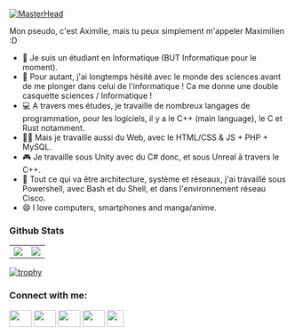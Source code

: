 [![MasterHead](https://user-images.githubusercontent.com/93247222/181360319-fd9263a2-af55-4768-b7f6-efbd8a2dc068.png)](https://github.com/MaximilienHe)


Mon pseudo, c'est Aximilie, mais tu peux simplement m'appeler Maximilien :D

- 📖 Je suis un étudiant en Informatique (BUT Informatique pour le moment).
- 🔬 Pour autant, j'ai longtemps hésité avec le monde des sciences avant de me plonger dans celui de l'informatique ! Ca me donne une double casquette sciences / Informatique !
- 💻 A travers mes études, je travaille de nombreux langages de programmation, pour les logiciels, il y a le C++ (main language), le C et Rust notamment.
- 👨‍💻 Mais je travaille aussi du Web, avec le HTML/CSS & JS + PHP + MySQL.
- 🎮 Je travaille sous Unity avec du C# donc, et sous Unreal à travers le C++.
- 📶 Tout ce qui va être architecture, système et réseaux, j'ai travaillé sous Powershell, avec Bash et du Shell, et dans l'environnement réseau Cisco.
- 😄 I love computers, smartphones and manga/anime.

### Github Stats
<table>
  <tr>
    <td align="center" style="padding=0;width=50%;">
      <img align="center" style="padding=0;" src="https://github-readme-stats.vercel.app/api/?username=MaximilienHe&theme=tokyonight&show_icons=true" />
    </td>
    <td align="center" style="padding=0;width=50%;">
      <img align="center" style="padding=0;" src="https://github-readme-stats.quantumlytangled.vercel.app/api/top-langs/?username=MaximilienHe&theme=tokyonight&layout=default&show_icons=true" />
    </td>
  </tr>
</table>

[![trophy](https://github-profile-trophy.vercel.app/?username=MaximilienHe&theme=onedark)](https://github.com/ryo-ma/github-profile-trophy)

<h3 align="left">Connect with me:</h3>
<p align="left">
<a href="https://twitter.com/AximilieTech" target="blank"><img align="center" src="https://cdn.jsdelivr.net/npm/simple-icons@3.0.1/icons/twitter.svg" alt="" height="30" width="40" /></a>
<a href="https://www.linkedin.com/in/maximilien-herr/" target="blank"><img align="center" src="https://cdn.jsdelivr.net/npm/simple-icons@3.0.1/icons/linkedin.svg" alt="" height="30" width="40" /></a>
<a href="https://www.instagram.com/AximilieTech/" target="blank"><img align="center" src="https://cdn.jsdelivr.net/npm/simple-icons@3.0.1/icons/instagram.svg" alt="" height="30" width="40" /></a>
<a href="https://www.tiktok.com/@aximilie" target="blank"><img align="center" src="https://cdn.jsdelivr.net/npm/simple-icons@3.0.1/icons/tiktok.svg" alt="" height="30" width="40" /></a>
<a href="https://maximilienherr.web-edu.fr/" target="blank"><img align="center" src="https://cdn-icons-png.flaticon.com/512/93/93618.png" alt="" height="30" width="30" /></a>
</p>

<!--
**MaximilienHe/MaximilienHe** is a ✨ _special_ ✨ repository because its `README.md` (this file) appears on your GitHub profile.

Here are some ideas to get you started:

- 👯 I’m looking to collaborate on ...
- 🤔 I’m looking for help with ...
- 💬 Ask me about ...
- 📫 How to reach me: ...
- 😄 Pronouns: ...
- ⚡ Fun fact: ...
-->
